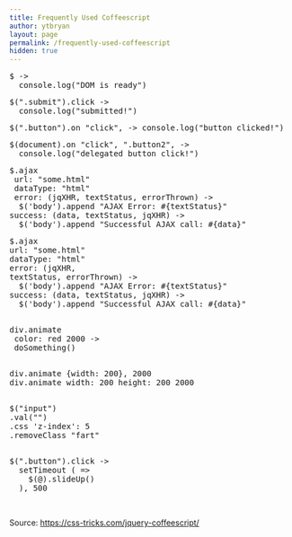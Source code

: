 ```yaml
---
title: Frequently Used Coffeescript
author: ytbryan
layout: page
permalink: /frequently-used-coffeescript
hidden: true
---
```

<pre class="lang:default decode:true">$ -&gt;
  console.log("DOM is ready")</pre>

<pre class="lang:default decode:true ">$(".submit").click -&gt;
  console.log("submitted!")</pre>

<pre class="lang:default decode:true">$(".button").on "click", -&gt; console.log("button clicked!")</pre>

<pre class="lang:default decode:true  ">$(document).on "click", ".button2", -&gt;
  console.log("delegated button click!")
</pre>

<pre rel="CoffeeScript" class="language-javascript">$.ajax
 url: "some.html"
 dataType: "html"
 error: (jqXHR, textStatus, errorThrown) -&gt;
  $('body').append "AJAX Error: #{textStatus}"
success: (data, textStatus, jqXHR) -&gt;
  $('body').append "Successful AJAX call: #{data}"</pre>

<pre class="lang:default decode:true">$.ajax
url: "some.html"
dataType: "html"
error: (jqXHR,
textStatus, errorThrown) -&gt;
  $('body').append "AJAX Error: #{textStatus}"
success: (data, textStatus, jqXHR) -&gt;
  $('body').append "Successful AJAX call: #{data}"

</pre>

<pre class="lang:default decode:true  ">div.animate
 color: red 2000 -&gt;
 doSomething()

</pre>

<pre class="lang:default decode:true">div.animate {width: 200}, 2000
div.animate width: 200 height: 200 2000

</pre>

<pre class="lang:default decode:true">$("input")
.val("")
.css 'z-index': 5
.removeClass "fart"

</pre>

<pre class="lang:default decode:true ">$(".button").click -&gt;
  setTimeout ( =&gt;
    $(@).slideUp()
  ), 500</pre>

&nbsp;

Source: https://css-tricks.com/jquery-coffeescript/

